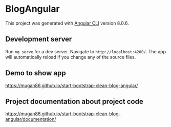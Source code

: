 # BlogAngular

This project was generated with [Angular CLI](https://github.com/angular/angular-cli) version 8.0.6.

## Development server

Run `ng serve` for a dev server. Navigate to `http://localhost:4200/`. The app will automatically reload if you change any of the source files.

## Demo to show app

https://mugan86.github.io/start-bootstrap-clean-blog-angular/

## Project documentation about project code

https://mugan86.github.io/start-bootstrap-clean-blog-angular/documentation/
